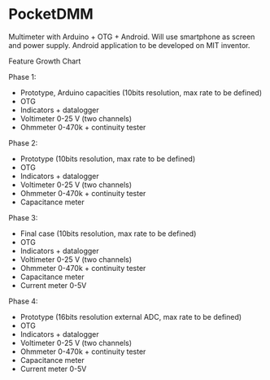 # PocketDMM

Multimeter with Arduino + OTG + Android.   Will use smartphone as screen and power supply.
Android application to be developed on MIT inventor.

Feature Growth Chart

Phase 1:
- Prototype, Arduino capacities (10bits resolution, max rate to be defined)
- OTG
- Indicators + datalogger
- Voltimeter 0-25 V (two channels)
- Ohmmeter 0-470k + continuity tester

Phase 2:
- Prototype (10bits resolution, max rate to be defined)
- OTG
- Indicators + datalogger
- Voltimeter 0-25 V (two channels)
- Ohmmeter 0-470k + continuity tester
- Capacitance meter

Phase 3:
- Final case (10bits resolution, max rate to be defined)
- OTG
- Indicators + datalogger
- Voltimeter 0-25 V (two channels)
- Ohmmeter 0-470k + continuity tester
- Capacitance meter
- Current meter 0-5V

Phase 4:
- Prototype (16bits resolution external ADC, max rate to be defined)
- OTG
- Indicators + datalogger
- Voltimeter 0-25 V (two channels)
- Ohmmeter 0-470k + continuity tester
- Capacitance meter
- Current meter 0-5V
